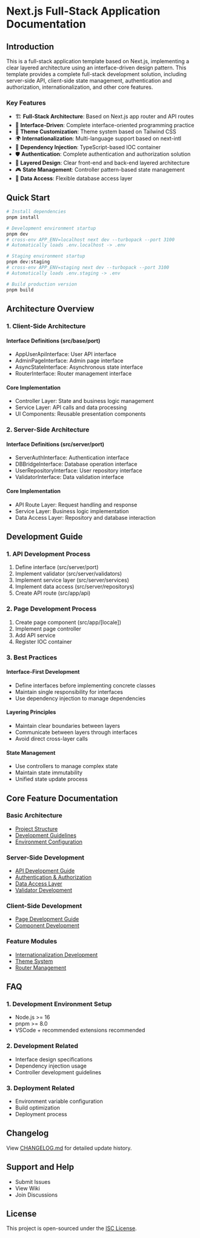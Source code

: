 # Next.js Full-Stack Application Documentation

## Introduction

This is a full-stack application template based on Next.js, implementing a clear layered architecture using an interface-driven design pattern. This template provides a complete full-stack development solution, including server-side API, client-side state management, authentication and authorization, internationalization, and other core features.

### Key Features

- 🏗️ **Full-Stack Architecture**: Based on Next.js app router and API routes
- 🔌 **Interface-Driven**: Complete interface-oriented programming practice
- 🎨 **Theme Customization**: Theme system based on Tailwind CSS
- 🌍 **Internationalization**: Multi-language support based on next-intl
- 🔄 **Dependency Injection**: TypeScript-based IOC container
- 🛡️ **Authentication**: Complete authentication and authorization solution
- 📡 **Layered Design**: Clear front-end and back-end layered architecture
- 🎮 **State Management**: Controller pattern-based state management
- 🔗 **Data Access**: Flexible database access layer

## Quick Start

```bash
# Install dependencies
pnpm install

# Development environment startup
pnpm dev
# cross-env APP_ENV=localhost next dev --turbopack --port 3100
# Automatically loads .env.localhost -> .env

# Staging environment startup
pnpm dev:staging
# cross-env APP_ENV=staging next dev --turbopack --port 3100
# Automatically loads .env.staging -> .env

# Build production version
pnpm build
```

## Architecture Overview

### 1. Client-Side Architecture

#### Interface Definitions (src/base/port)

- AppUserApiInterface: User API interface
- AdminPageInterface: Admin page interface
- AsyncStateInterface: Asynchronous state interface
- RouterInterface: Router management interface

#### Core Implementation

- Controller Layer: State and business logic management
- Service Layer: API calls and data processing
- UI Components: Reusable presentation components

### 2. Server-Side Architecture

#### Interface Definitions (src/server/port)

- ServerAuthInterface: Authentication interface
- DBBridgeInterface: Database operation interface
- UserRepositoryInterface: User repository interface
- ValidatorInterface: Data validation interface

#### Core Implementation

- API Route Layer: Request handling and response
- Service Layer: Business logic implementation
- Data Access Layer: Repository and database interaction

## Development Guide

### 1. API Development Process

1. Define interface (src/server/port)
2. Implement validator (src/server/validators)
3. Implement service layer (src/server/services)
4. Implement data access (src/server/repositorys)
5. Create API route (src/app/api)

### 2. Page Development Process

1. Create page component (src/app/[locale])
2. Implement page controller
3. Add API service
4. Register IOC container

### 3. Best Practices

#### Interface-First Development

- Define interfaces before implementing concrete classes
- Maintain single responsibility for interfaces
- Use dependency injection to manage dependencies

#### Layering Principles

- Maintain clear boundaries between layers
- Communicate between layers through interfaces
- Avoid direct cross-layer calls

#### State Management

- Use controllers to manage complex state
- Maintain state immutability
- Unified state update process

## Core Feature Documentation

### Basic Architecture

- [Project Structure](./project-structure.md)
- [Development Guidelines](./development-guide.md)
- [Environment Configuration](./env.md)

### Server-Side Development

- [API Development Guide](./api.md)
- [Authentication & Authorization](./auth.md)
- [Data Access Layer](./database.md)
- [Validator Development](./validator.md)

### Client-Side Development

- [Page Development Guide](./page.md)
- [Component Development](./component.md)

### Feature Modules

- [Internationalization Development](./i18n.md)
- [Theme System](./theme.md)
- [Router Management](./router.md)

## FAQ

### 1. Development Environment Setup

- Node.js >= 16
- pnpm >= 8.0
- VSCode + recommended extensions recommended

### 2. Development Related

- Interface design specifications
- Dependency injection usage
- Controller development guidelines

### 3. Deployment Related

- Environment variable configuration
- Build optimization
- Deployment process

## Changelog

View [CHANGELOG.md](../../CHANGELOG.md) for detailed update history.

## Support and Help

- Submit Issues
- View Wiki
- Join Discussions

## License

This project is open-sourced under the [ISC License](../../LICENSE).
